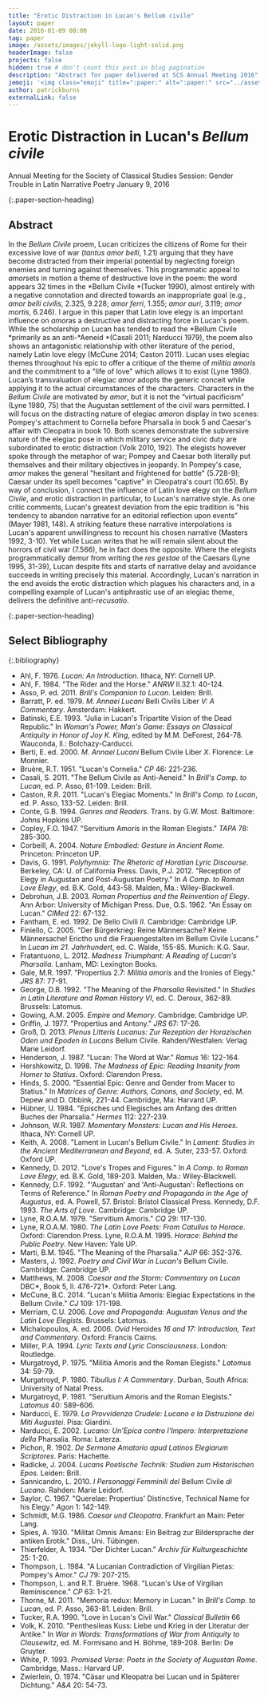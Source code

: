 ```yaml
---
title: "Erotic Distraction in Lucan's Bellum civile"
layout: paper
date: 2016-01-09 00:00
tag: paper
image: /assets/images/jekyll-logo-light-solid.png
headerImage: false
projects: false
hidden: true # don't count this post in blog pagination
description: "Abstract for paper delivered at SCS Annual Meeting 2016"
jemoji: '<img class="emoji" title=":paper:" alt=":paper:" src="../assets/images/paper-icon.png" height="20" width="20" align="absmiddle">'
author: patrickburns
externalLink: false
---
```


# Erotic Distraction in Lucan's *Bellum civile*
Annual Meeting for the Society of Classical Studies
Session: Gender Trouble in Latin Narrative Poetry
January 9, 2016

{:.paper-section-heading}
## Abstract 
In the *Bellum Civile* proem, Lucan criticizes the citizens of Rome for their excessive love of war (*tantus amor belli*, 1.21) arguing that they have become distracted from their imperial potential by neglecting foreign enemies and turning against themselves. This programmatic appeal to *amor*sets in motion a theme of destructive love in the poem: the word appears 32 times in the *Bellum Civile *(Tucker 1990), almost entirely with a negative connotation and directed towards an inappropriate goal (e.g., *amor belli* *civilis*, 2.325, 9.228; *amor ferri*, 1.355; *amor auri*, 3.119; *amor mortis*, 6.246). I argue in this paper that Latin love elegy is an important influence on *amor*as a destructive and distracting force in Lucan's poem. While the scholarship on Lucan has tended to read the *Bellum Civile *primarily as an anti-*Aeneid *(Casali 2011; Narducci 1979), the poem also shows an antagonistic relationship with other literature of the period, namely Latin love elegy (McCune 2014; Caston 2011). Lucan uses elegiac themes throughout his epic to offer a critique of the theme of *militia amoris* and the commitment to a "life of love" which allows it to exist (Lyne 1980). Lucan’s transvaluation of elegiac *amor* adopts the generic conceit while applying it to the actual circumstances of the characters. Characters in the *Bellum Civile* are motivated by *amor*, but it is not the “virtual pacificism” (Lyne 1980, 75) that the Augustan settlement of the civil wars permitted. I will focus on the distracting nature of elegiac *amor*on display in two scenes: Pompey's attachment to Cornelia before Pharsalia in book 5 and Caesar's affair with Cleopatra in book 10. Both scenes demonstrate the subversive nature of the elegiac pose in which military service and civic duty are subordinated to erotic distraction (Volk 2010, 192). The elegists however spoke through the metaphor of war; Pompey and Caesar both literally put themselves and their military objectives in jeopardy. In Pompey's case, *amor* makes the general "hesitant and frightened for battle" (5.728-9); Caesar under its spell becomes "captive" in Cleopatra's court (10.65). By way of conclusion, I connect the influence of Latin love elegy on the *Bellum Civile*, and erotic distraction in particular, to Lucan's narrative style. As one critic comments, Lucan's greatest deviation from the epic tradition is "his tendency to abandon narrative for an editorial reflection upon events” (Mayer 1981, 148). A striking feature these narrative interpolations is Lucan's apparent unwillingness to recount his chosen narrative (Masters 1992, 3-10). Yet while Lucan writes that he will remain silent about the horrors of civil war (7.566), he in fact does the opposite. Where the elegists programmatically demur from writing the *res gestae* of the Caesars (Lyne 1995, 31-39), Lucan despite fits and starts of narrative delay and avoidance succeeds in writing precisely this material. Accordingly, Lucan's narration in the end avoids the erotic distraction which plagues his characters and, in a compelling example of Lucan's antiphrastic use of an elegiac theme, delivers the definitive anti-*recusatio*.


{:.paper-section-heading}
## Select Bibliography

{:.bibliography}
- Ahl, F. 1976. *Lucan: An Introduction*. Ithaca, NY: Cornell UP.
- Ahl, F. 1984. "The Rider and the Horse." *ANRW* II.32.1: 40-124.
- Asso, P. ed. 2011. *Brill's Companion to Lucan*. Leiden: Brill.
- Barratt, P. ed. 1979. *M. Annaei Lucani* Belli Civilis Liber *V: A Commentary*. Amsterdam: Hakkert.
- Batinski, E.E. 1993. "Julia in Lucan's Tripartite Vision of the Dead Republic." In *Woman's Power, Man's Game: Essays on Classical Antiquity in Honor of Joy K. King*, edited by M.M. DeForest, 264-78. Wauconda, Il.: Bolchazy-Carducci.
- Berti, E. ed. 2000. *M. Annaei Lucani* Bellum Civile Liber *X*. Florence: Le Monnier.
- Bruère, R.T. 1951. "Lucan's Cornelia." *CP* 46: 221-236.
- Casali, S. 2011. "The Bellum Civile as Anti-Aeneid." In *Brill's Comp. to Lucan*, ed. P. Asso, 81-109. Leiden: Brill.
- Caston, R.R. 2011. "Lucan's Elegiac Moments." In *Brill's Comp. to Lucan*, ed. P. Asso, 133-52. Leiden: Brill.
- Conte, G.B. 1994. *Genres and Readers*. Trans. by G.W. Most. Baltimore: Johns Hopkins UP.
- Copley, F.O. 1947. "Servitium Amoris in the Roman Elegists." *TAPA* 78: 285-300.
- Corbeill, A. 2004. *Nature Embodied: Gesture in Ancient Rome*. Princeton: Princeton UP.
- Davis, G. 1991. *Polyhymnia: The Rhetoric of Horatian Lyric Discourse*. Berkeley, CA: U. of California Press.
Davis, P.J. 2012. "Reception of Elegy in Augustan and Post-Augustan Poetry." In *A Comp. to Roman Love Elegy*, ed. B.K. Gold, 443-58. Malden, Ma.: Wiley-Blackwell.
- Debrohun, J.B. 2003. *Roman Propertius and the Reinvention of Elegy*. Ann Arbor: University of Michigan Press.
Due, O.S. 1962. "An Essay on Lucan." *ClMed* 22: 67-132.
- Fantham, E. ed. 1992. De Bello Civili *II*. Cambridge: Cambridge UP.
- Finiello, C. 2005. "Der Bürgerkrieg: Reine Männersache? Keine Männersache! Erictho und die Frauengestalten im Bellum Civile Lucans." In *Lucan im 21. Jahrhundert*, ed. C. Walde, 155-85. Munich: K.G. Saur.
- Fratantuono, L. 2012. *Madness Triumphant: A Reading of Lucan's Pharsalia*. Lanham, MD: Lexington Books.
- Gale, M.R. 1997. "Propertius 2.7: *Militia amoris* and the Ironies of Elegy." *JRS* 87: 77-91.
- George, D.B. 1992. "The Meaning of the *Pharsalia* Revisited." In *Studies in Latin Literature and Roman History VI*, ed. C. Deroux, 362-89. Brussels: Latomus.
- Gowing, A.M. 2005. *Empire and Memory*. Cambridge: Cambridge UP.
- Griffin, J. 1977. "Propertius and Antony." *JRS* 67: 17-26.
- Groß, D. 2013. *Plenus Litteris Lucanus: Zur Rezeption der Horazischen Oden und Epoden in Lucans* Bellum Civile. Rahden/Westfalen: Verlag Marie Leidorf.
- Henderson, J. 1987. "Lucan: The Word at War." *Ramus* 16: 122-164.
- Hershkowitz, D. 1998. *The Madness of Epic: Reading Insanity from Homer to Statius*. Oxford: Clarendon Press.
- Hinds, S. 2000. "Essential Epic: Genre and Gender from Macer to Statius." In *Matrices of Genre: Authors, Canons, and Society*, ed. M. Depew and D. Obbink, 221-44. Cambridge, Ma: Harvard UP.
- Hübner, U. 1984. "Episches und Elegisches am Anfang des dritten Buches der Pharsalia." *Hermes* 112: 227-239.
- Johnson, W.R. 1987. *Momentary Monsters: Lucan and His Heroes*. Ithaca, NY: Cornell UP.
- Keith, A. 2008. "Lament in Lucan's Bellum Civile." In *Lament: Studies in the Ancient Mediterranean and Beyond*, ed. A. Suter, 233-57. Oxford: Oxford UP.
- Kennedy, D. 2012. "Love's Tropes and Figures." In *A Comp. to Roman Love Elegy*, ed. B.K. Gold, 189-203. Malden, Ma.: Wiley-Blackwell.
- Kennedy, D.F. 1992. "'Augustan' and 'Anti-Augustan': Reflections on Terms of Reference." In *Roman Poetry and Propaganda in the Age of Augustus*, ed. A. Powell, 57. Bristol: Bristol Classical Press.
Kennedy, D.F. 1993. *The Arts of Love*. Cambridge: Cambridge UP.
- Lyne, R.O.A.M. 1979. "Servitium Amoris." *CQ* 29: 117-130.
- Lyne, R.O.A.M. 1980. *The Latin Love Poets: From Catullus to Horace*. Oxford: Clarendon Press.
Lyne, R.O.A.M. 1995. *Horace: Behind the Public Poetry*. New Haven: Yale UP.
- Marti, B.M. 1945. "The Meaning of the Pharsalia." *AJP* 66: 352-376.
- Masters, J. 1992. *Poetry and Civil War in Lucan's* Bellum Civile. Cambridge: Cambridge UP.
- Matthews, M. 2008. *Caesar and the Storm: Commentary on Lucan* DBC*, Book 5, ll. 476-721*. Oxford: Peter Lang.
- McCune, B.C. 2014. "Lucan's Militia Amoris: Elegiac Expectations in the Bellum Civile." *CJ* 109: 171-198.
- Merriam, C.U. 2006. *Love and Propaganda: Augustan Venus and the Latin Love Elegists*. Brussels: Latomus.
- Michalopoulos, A. ed. 2006. *Ovid* Heroides *16 and 17: Introduction, Text and Commentary*. Oxford: Francis Cairns.
- Miller, P.A. 1994. *Lyric Texts and Lyric Consciousness*. London: Routledge.
- Murgatroyd, P. 1975. "Militia Amoris and the Roman Elegists." *Latomus* 34: 59-79.
- Murgatroyd, P. 1980. *Tibullus I: A Commentary*. Durban, South Africa: University of Natal Press.
- Murgatroyd, P. 1981. "Seruitium Amoris and the Roman Elegists." *Latomus* 40: 589-606.
- Narducci, E. 1979. *La Provvidenza Crudele: Lucano e la Distruzione dei Miti Augustei*. Pisa: Giardini.
- Narducci, E. 2002. *Lucano: Un'Epica contro l'Impero: Interpretazione della* Pharsalia. Roma: Laterza.
- Pichon, R. 1902. *De Sermone Amatorio apud Latinos Elegiarum Scriptores*. Paris: Hachette.
- Radicke, J. 2004. *Lucans Poetische Technik: Studien zum Historischen Epos*. Leiden: Brill.
- Sannicandro, L. 2010. *I Personaggi Femminili del* Bellum Civile *di Lucano*. Rahden: Marie Leidorf.
- Saylor, C. 1967. "Querelae: Propertius' Distinctive, Technical Name for his Elegy." *Agon* 1: 142-149.
- Schmidt, M.G. 1986. *Caesar und Cleopatra*. Frankfurt an Main: Peter Lang.
- Spies, A. 1930. "Militat Omnis Amans: Ein Beitrag zur Bildersprache der antiken Erotik." Diss., Uni. Tübingen.
- Thierfelder, A. 1934. "Der Dichter Lucan." *Archiv für Kulturgeschichte* 25: 1-20.
- Thompson, L. 1984. "A Lucanian Contradiction of Virgilian Pietas: Pompey's Amor." *CJ* 79: 207-215.
- Thompson, L. and R.T. Bruère. 1968. "Lucan's Use of Virgilian Reminiscence." *CP* 63: 1-21.
- Thorne, M. 2011. "Memoria redux: Memory in Lucan." In *Brill's Comp. to Lucan*, ed. P. Asso, 363-81. Leiden: Brill.
- Tucker, R.A. 1990. "Love in Lucan's Civil War." *Classical Bulletin* 66
- Volk, K. 2010. "Penthesileas Kuss: Liebe und Krieg in der Literatur der Antike." In *War in Words: Transformations of War from Antiquity to Clausewitz*, ed. M. Formisano and H. Böhme, 189-208. Berlin: De Gruyter.
- White, P. 1993. *Promised Verse: Poets in the Society of Augustan Rome*. Cambridge, Mass.: Harvard UP.
- Zwierlein, O. 1974. "Cäsar und Kleopatra bei Lucan und in Späterer Dichtung." *A&A* 20: 54-73.